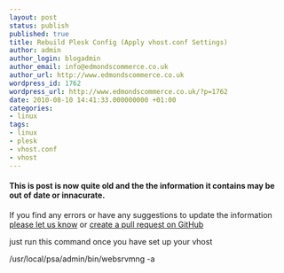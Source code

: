 ```yaml
---
layout: post
status: publish
published: true
title: Rebuild Plesk Config (Apply vhost.conf Settings)
author: admin
author_login: blogadmin
author_email: info@edmondscommerce.co.uk
author_url: http://www.edmondscommerce.co.uk
wordpress_id: 1762
wordpress_url: http://www.edmondscommerce.co.uk/?p=1762
date: 2010-08-10 14:41:33.000000000 +01:00
categories:
- linux
tags:
- linux
- plesk
- vhost.conf
- vhost
---
```

<div class="oldpost"><h4>This is post is now quite old and the the information it contains may be out of date or innacurate.</h4>
<p>
If you find any errors or have any suggestions to update the information <a href="http://edmondscommerce.github.io/contact-us/index.html">please let us know</a>
or <a href="https://github.com/edmondscommerce/edmondscommerce.github.io">create a pull request on GitHub</a>
</p>
</div>
just run this command once you have set up your vhost

/usr/local/psa/admin/bin/websrvmng -a
